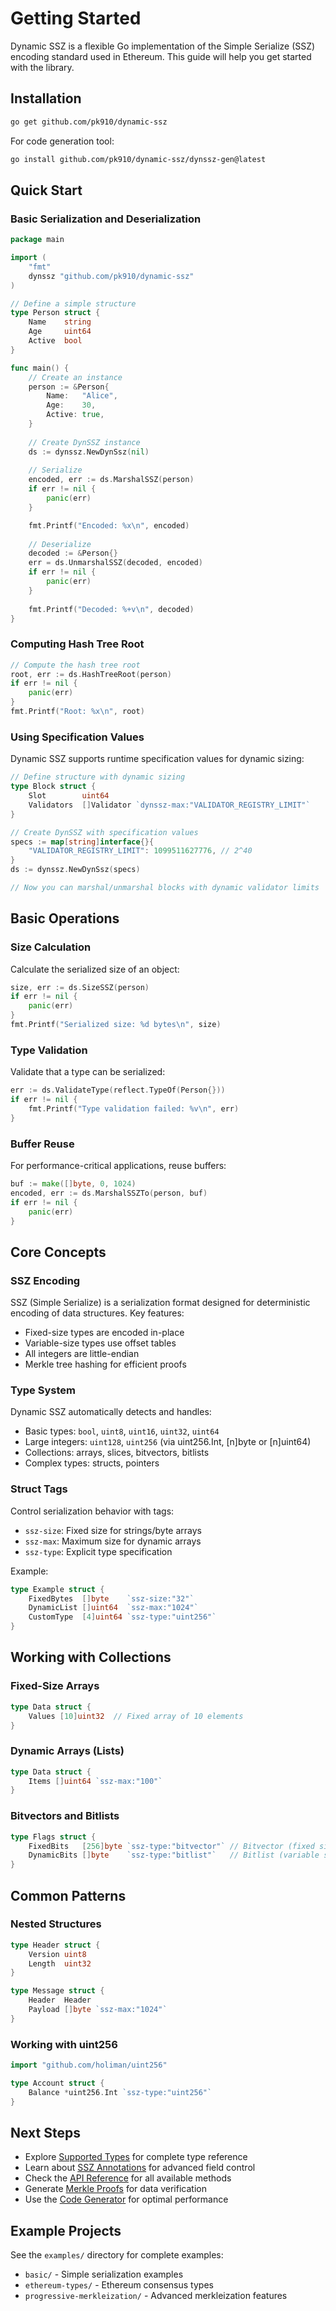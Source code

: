 # Getting Started

Dynamic SSZ is a flexible Go implementation of the Simple Serialize (SSZ) encoding standard used in Ethereum. This guide will help you get started with the library.

## Installation

```bash
go get github.com/pk910/dynamic-ssz
```

For code generation tool:
```bash
go install github.com/pk910/dynamic-ssz/dynssz-gen@latest
```

## Quick Start

### Basic Serialization and Deserialization

```go
package main

import (
    "fmt"
    dynssz "github.com/pk910/dynamic-ssz"
)

// Define a simple structure
type Person struct {
    Name    string
    Age     uint64
    Active  bool
}

func main() {
    // Create an instance
    person := &Person{
        Name:   "Alice",
        Age:    30,
        Active: true,
    }
    
    // Create DynSSZ instance
    ds := dynssz.NewDynSsz(nil)
    
    // Serialize
    encoded, err := ds.MarshalSSZ(person)
    if err != nil {
        panic(err)
    }

    fmt.Printf("Encoded: %x\n", encoded)
    
    // Deserialize
    decoded := &Person{}
    err = ds.UnmarshalSSZ(decoded, encoded)
    if err != nil {
        panic(err)
    }
    
    fmt.Printf("Decoded: %+v\n", decoded)
}
```

### Computing Hash Tree Root

```go
// Compute the hash tree root
root, err := ds.HashTreeRoot(person)
if err != nil {
    panic(err)
}
fmt.Printf("Root: %x\n", root)
```

### Using Specification Values

Dynamic SSZ supports runtime specification values for dynamic sizing:

```go
// Define structure with dynamic sizing
type Block struct {
    Slot        uint64
    Validators  []Validator `dynssz-max:"VALIDATOR_REGISTRY_LIMIT"`
}

// Create DynSSZ with specification values
specs := map[string]interface{}{
    "VALIDATOR_REGISTRY_LIMIT": 1099511627776, // 2^40
}
ds := dynssz.NewDynSsz(specs)

// Now you can marshal/unmarshal blocks with dynamic validator limits
```

## Basic Operations

### Size Calculation

Calculate the serialized size of an object:

```go
size, err := ds.SizeSSZ(person)
if err != nil {
    panic(err)
}
fmt.Printf("Serialized size: %d bytes\n", size)
```

### Type Validation

Validate that a type can be serialized:

```go
err := ds.ValidateType(reflect.TypeOf(Person{}))
if err != nil {
    fmt.Printf("Type validation failed: %v\n", err)
}
```

### Buffer Reuse

For performance-critical applications, reuse buffers:

```go
buf := make([]byte, 0, 1024)
encoded, err := ds.MarshalSSZTo(person, buf)
if err != nil {
    panic(err)
}
```

## Core Concepts

### SSZ Encoding

SSZ (Simple Serialize) is a serialization format designed for deterministic encoding of data structures. Key features:
- Fixed-size types are encoded in-place
- Variable-size types use offset tables
- All integers are little-endian
- Merkle tree hashing for efficient proofs

### Type System

Dynamic SSZ automatically detects and handles:
- Basic types: `bool`, `uint8`, `uint16`, `uint32`, `uint64`
- Large integers: `uint128`, `uint256` (via uint256.Int, [n]byte or [n]uint64)
- Collections: arrays, slices, bitvectors, bitlists
- Complex types: structs, pointers

### Struct Tags

Control serialization behavior with tags:
- `ssz-size`: Fixed size for strings/byte arrays
- `ssz-max`: Maximum size for dynamic arrays
- `ssz-type`: Explicit type specification

Example:
```go
type Example struct {
    FixedBytes  []byte    `ssz-size:"32"`
    DynamicList []uint64  `ssz-max:"1024"`
    CustomType  [4]uint64 `ssz-type:"uint256"`
}
```

## Working with Collections

### Fixed-Size Arrays

```go
type Data struct {
    Values [10]uint32  // Fixed array of 10 elements
}
```

### Dynamic Arrays (Lists)

```go
type Data struct {
    Items []uint64 `ssz-max:"100"`
}
```

### Bitvectors and Bitlists

```go
type Flags struct {
    FixedBits   [256]byte `ssz-type:"bitvector"` // Bitvector (fixed size)
    DynamicBits []byte    `ssz-type:"bitlist"`   // Bitlist (variable size)
}
```

## Common Patterns

### Nested Structures

```go
type Header struct {
    Version uint8
    Length  uint32
}

type Message struct {
    Header  Header
    Payload []byte `ssz-max:"1024"`
}
```

### Working with uint256

```go
import "github.com/holiman/uint256"

type Account struct {
    Balance *uint256.Int `ssz-type:"uint256"`
}
```

## Next Steps

- Explore [Supported Types](supported-types.md) for complete type reference
- Learn about [SSZ Annotations](ssz-annotations.md) for advanced field control
- Check the [API Reference](api-reference.md) for all available methods
- Generate [Merkle Proofs](merkle-proofs.md) for data verification
- Use the [Code Generator](code-generator.md) for optimal performance

## Example Projects

See the `examples/` directory for complete examples:
- `basic/` - Simple serialization examples
- `ethereum-types/` - Ethereum consensus types
- `progressive-merkleization/` - Advanced merkleization features